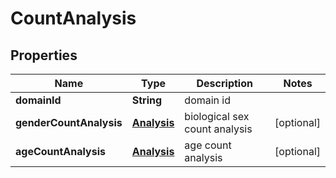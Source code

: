 
# CountAnalysis

## Properties
Name | Type | Description | Notes
------------ | ------------- | ------------- | -------------
**domainId** | **String** | domain id | 
**genderCountAnalysis** | [**Analysis**](Analysis.md) | biological sex count analysis |  [optional]
**ageCountAnalysis** | [**Analysis**](Analysis.md) | age count analysis |  [optional]



